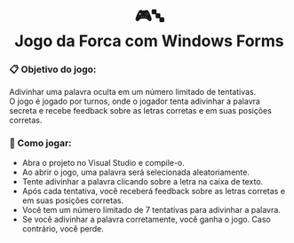 <h1 align="center">🎮🔤<br>
Jogo da Forca com Windows Forms</h1>

### 📋 Objetivo do jogo:
Adivinhar uma palavra oculta em um número limitado de tentativas. <br>
O jogo é jogado por turnos, onde o jogador tenta adivinhar a palavra secreta e recebe feedback sobre as letras corretas e em suas posições corretas.

### 🚀 Como jogar:
- Abra o projeto no Visual Studio e compile-o.
- Ao abrir o jogo, uma palavra será selecionada aleatoriamente.
- Tente adivinhar a palavra clicando sobre a letra na caixa de texto.
- Após cada tentativa, você receberá feedback sobre as letras corretas e em suas posições corretas.
- Você tem um número limitado de 7 tentativas para adivinhar a palavra.
- Se você adivinhar a palavra corretamente, você ganha o jogo. Caso contrário, você perde.
